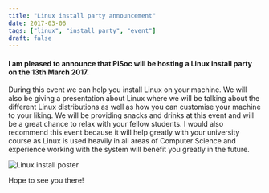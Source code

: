 ```yaml
---
title: "Linux install party announcement"
date: 2017-03-06
tags: ["linux", "install party", "event"]
draft: false
---
```


#### I am pleased to announce that PiSoc will be hosting a Linux install party on the 13th March 2017. 

During this event we can help you install Linux on your machine. We will also be giving a presentation about Linux where we will be talking about the different Linux distributions as well as how you can customise your machine to your liking. We will be providing snacks and drinks at this event and will be a great chance to relax with your fellow students. I would also recommend this event because it will help greatly with your university course as Linux is used heavily in all areas of Computer Science and experience working with the system will benefit you greatly in the future.

![Linux install poster](/img/install_2017_1.jpg)

Hope to see you there!
